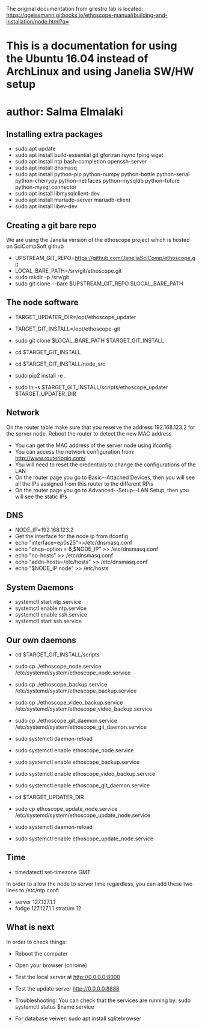 The original documentation from gilestro lab is located: https://qgeissmann.gitbooks.io/ethoscope-manual/building-and-installation/node.html?q= 

# This is a documentation for using the Ubuntu 16.04 instead of ArchLinux and using Janelia SW/HW setup 

# author: Salma Elmalaki 
 

Installing extra packages
--------------------------
* sudo apt update
* sudo apt install build-essential git gfortran rsync fping wget
* sudo apt install ntp bash-completion openssh-server
* sudo apt install dnsmasq
* sudo apt install python-pip python-numpy python-bottle python-serial python-cherrypy python-netifaces python-mysqldb python-future python-mysql.connector 
* sudo apt install libmysqlclient-dev 
* sudo apt install mariadb-server mariadb-client
* sudo apt install libev-dev 


Creating a git bare repo
------------------------
We are using the Janelia version of the ethoscope project which is hosted on SciCompSoft github 

* UPSTREAM_GIT_REPO=https://github.com/JaneliaSciComp/ethoscope.git
* LOCAL_BARE_PATH=/srv/git/ethoscope.git
* sudo mkdir -p /srv/git
* sudo git clone --bare $UPSTREAM_GIT_REPO $LOCAL_BARE_PATH


The node software
------------------

* TARGET_UPDATER_DIR=/opt/ethoscope_updater
* TARGET_GIT_INSTALL=/opt/ethoscope-git


* sudo git clone $LOCAL_BARE_PATH $TARGET_GIT_INSTALL

* cd $TARGET_GIT_INSTALL
* cd $TARGET_GIT_INSTALL/node_src
* sudo pip2 install -e .

* sudo ln -s $TARGET_GIT_INSTALL/scripts/ethoscope_updater $TARGET_UPDATER_DIR

Network
-------
On the router table make sure that you reserve the address 192.168.123.2 for the server node. 
Reboot the router to detect the new MAC address  
* You can get the MAC address of the server node using ifconfig 
* You can access the network configuration from: http://www.routerlogin.com/
* You will need to reset the credentials to change the configurations of the LAN 
* On the router page you go to Basic--Attached Devices, then you will see all the IPs assigned from this router to the different RPis
* On the router page you go to Advanced--Setup--LAN Setup, then you will see the static IPs 


DNS
----
* NODE_IP=192.168.123.2
* Get the interface for the node ip from ifconfig 
* echo "interface=ep0s25">>/etc/dnsmasq.conf
* echo "dhcp-option = 6,$NODE_IP" >> /etc/dnsmasq.conf 
* echo "no-hosts" >> /etc/dnsmasq.conf
* echo "addn-hosts=/etc/hosts" >> /etc/dnsmasq.conf
* echo "$NODE_IP node" >> /etc/hosts

System Daemons
--------------

* systemctl start ntp.service
* systemctl enable ntp.service
* systemctl enable ssh.service
* systemctl start ssh.service


Our own daemons
---------------

* cd $TARGET_GIT_INSTALL/scripts

* sudo cp ./ethoscope_node.service /etc/systemd/system/ethoscope_node.service
* sudo cp ./ethoscope_backup.service /etc/systemd/system/ethoscope_backup.service
* sudo cp ./ethoscope_video_backup.service /etc/systemd/system/ethoscope_video_backup.service
* sudo cp ./ethoscope_git_daemon.service /etc/systemd/system/ethoscope_git_daemon.service

* sudo systemctl daemon-reload

* sudo systemctl enable ethoscope_node.service
* sudo systemctl enable ethoscope_backup.service
* sudo systemctl enable ethoscope_video_backup.service
* sudo systemctl enable ethoscope_git_daemon.service

* cd $TARGET_UPDATER_DIR
* sudo cp ethoscope_update_node.service /etc/systemd/system/ethoscope_update_node.service

* sudo systemctl daemon-reload
* sudo systemctl enable ethoscope_update_node.service


Time
----
* timedatectl set-timezone GMT

In order to allow the node to server time regardless, you can add these two lines to /etc/ntp.conf:

* server 127.127.1.1
* fudge 127.127.1.1 stratum 12


What is next
------------
In order to check things:

* Reboot the computer
* Open your browser (chrome)
* Test the local server at http://0.0.0.0:8000

* Test the update server http://0.0.0.0:8888

* Troubleshooting:  You can check that the services are running by: sudo systemctl status $name.service 

* For database veiwer: sudo apt install sqlitebrowser



